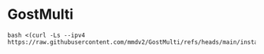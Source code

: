 # GostMulti

```
bash <(curl -Ls --ipv4 https://raw.githubusercontent.com/mmdv2/GostMulti/refs/heads/main/install.sh)
```
